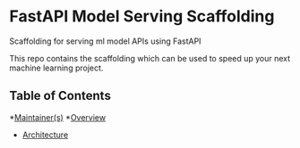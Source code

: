 # FastAPI Model Serving Scaffolding

Scaffolding for serving ml model APIs using FastAPI

This repo contains the scaffolding which can be used to speed up your next machine learning project.

## Table of Contents

*[Maintainer(s)](#Maintainers)
*[Overview](#Overview)
  * [Architecture]()